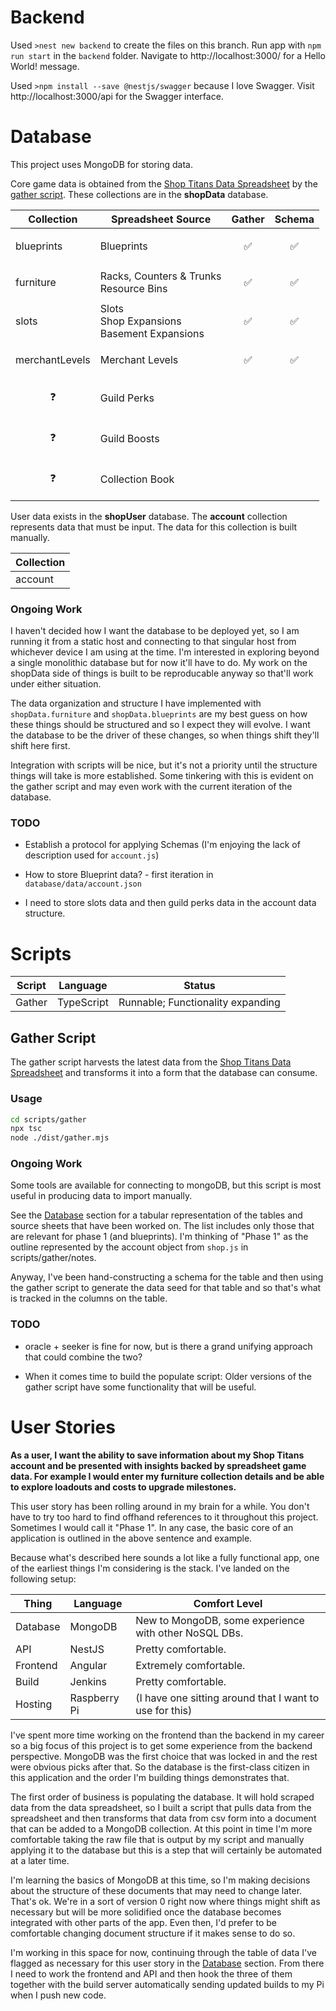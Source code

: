 # Backend

Used `>nest new backend` to create the files on this branch. Run app with `npm run start` in the `backend` folder. Navigate to http://localhost:3000/ for a Hello World! message.

Used `>npm install --save @nestjs/swagger` because I love Swagger. Visit http://localhost:3000/api for the Swagger interface.
# Database

This project uses MongoDB for storing data.

Core game data is obtained from the [Shop Titans Data Spreadsheet](https://docs.google.com/spreadsheets/d/1WLa7X8h3O0-aGKxeAlCL7bnN8-FhGd3t7pz2RCzSg8c) by the [gather script](#gather-script). These collections are in the **shopData** database.

| Collection                                             | Spreadsheet Source                                      | Gather                                                         | Schema                                                         |
| ------------------------------------------------------ | ------------------------------------------------------- | -------------------------------------------------------------- | -------------------------------------------------------------- |
| blueprints                                             | Blueprints                                              | <center><p align = "center"> :white_check_mark: </p> </center> | <center><p align = "center"> :white_check_mark: </p> </center> |
| furniture                                              | Racks, Counters & Trunks <br /> Resource Bins           | <center><p align = "center"> :white_check_mark: </p> </center> | <center><p align = "center"> :white_check_mark: </p> </center> |
| slots                                                  | Slots <br /> Shop Expansions <br /> Basement Expansions | <center><p align = "center"> :white_check_mark: </p> </center> | <center><p align = "center"> :white_check_mark: </p> </center> |
| merchantLevels                                         | Merchant Levels                                         | <center><p align = "center"> :white_check_mark: </p> </center> | <center><p align = "center"> :white_check_mark: </p> </center> |
| <center><p align = "center"> :question: </p> </center> | Guild Perks                                             |
| <center><p align = "center"> :question: </p> </center> | Guild Boosts                                            |
| <center><p align = "center"> :question: </p> </center> | Collection Book                                         |

User data exists in the **shopUser** database. The **account** collection represents data that must be input. The data for this collection is built manually.

| Collection |
| ---------- |
| account    |

### Ongoing Work

I haven't decided how I want the database to be deployed yet, so I am running it from a static host and connecting to that singular host from whichever device I am using at the time. I'm interested in exploring beyond a single monolithic database but for now it'll have to do. My work on the shopData side of things is built to be reproducable anyway so that'll work under either situation.

The data organization and structure I have implemented with `shopData.furniture` and `shopData.blueprints` are my best guess on how these things should be structured and so I expect they will evolve. I want the database to be the driver of these changes, so when things shift they'll shift here first.

Integration with scripts will be nice, but it's not a priority until the structure things will take is more established. Some tinkering with this is evident on the gather script and may even work with the current iteration of the database.

### TODO

- Establish a protocol for applying Schemas (I'm enjoying the lack of description used for `account.js`)

- How to store Blueprint data? - first iteration in `database/data/account.json`

- I need to store slots data and then guild perks data in the account data structure.

# Scripts

| Script | Language   | Status                            |
| ------ | ---------- | --------------------------------- |
| Gather | TypeScript | Runnable; Functionality expanding |

## Gather Script

The gather script harvests the latest data from the [Shop Titans Data Spreadsheet](https://docs.google.com/spreadsheets/d/1WLa7X8h3O0-aGKxeAlCL7bnN8-FhGd3t7pz2RCzSg8c) and transforms it into a form that the database can consume.

### Usage

```bash
cd scripts/gather
npx tsc
node ./dist/gather.mjs
```

### Ongoing Work

Some tools are available for connecting to mongoDB, but this script is most useful in producing data to import manually.

See the [Database](#database) section for a tabular representation of the tables and source sheets that have been worked on. The list includes only those that are relevant for phase 1 (and blueprints). I'm thinking of "Phase 1" as the outline represented by the account object from `shop.js` in scripts/gather/notes.

Anyway, I've been hand-constructing a schema for the table and then using the gather script to generate the data seed for that table and so that's what is tracked in the columns on the table.

### TODO

- oracle + seeker is fine for now, but is there a grand unifying approach that could combine the two?

- When it comes time to build the populate script: Older versions of the gather script have some functionality that will be useful.

# User Stories

**As a user, I want the ability to save information about my Shop Titans account and be presented with insights backed by spreadsheet game data. For example I would enter my furniture collection details and be able to explore loadouts and costs to upgrade milestones.**

This user story has been rolling around in my brain for a while. You don't have to try too hard to find offhand references to it throughout this project. Sometimes I would call it "Phase 1". In any case, the basic core of an application is outlined in the above sentence and example.

Because what's described here sounds a lot like a fully functional app, one of the earliest things I'm considering is the stack. I've landed on the following setup:

| Thing    | Language     | Comfort Level                                           |
| -------- | ------------ | ------------------------------------------------------- |
| Database | MongoDB      | New to MongoDB, some experience with other NoSQL DBs.   |
| API      | NestJS       | Pretty comfortable.                                     |
| Frontend | Angular      | Extremely comfortable.                                  |
| Build    | Jenkins      | Pretty comfortable.                                     |
| Hosting  | Raspberry Pi | (I have one sitting around that I want to use for this) |

I've spent more time working on the frontend than the backend in my career so a big focus of this project is to get some experience from the backend perspective. MongoDB was the first choice that was locked in and the rest were obvious picks after that. So the database is the first-class citizen in this application and the order I'm building things demonstrates that.

The first order of business is populating the database. It will hold scraped data from the data spreadsheet, so I built a script that pulls data from the spreadsheet and then transforms that data from csv form into a document that can be added to a MongoDB collection. At this point in time I'm more comfortable taking the raw file that is output by my script and manually applying it to the database but this is a step that will certainly be automated at a later time.

I'm learning the basics of MongoDB at this time, so I'm making decisions about the structure of these documents that may need to change later. That's ok. We're in a sort of version 0 right now where things might shift as necessary but will be more solidified once the database becomes integrated with other parts of the app. Even then, I'd prefer to be comfortable changing document structure if it makes sense to do so.

I'm working in this space for now, continuing through the table of data I've flagged as necessary for this user story in the [Database](#database) section. From there I need to work the frontend and API and then hook the three of them together with the build server automatically sending updated builds to my Pi when I push new code.
